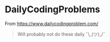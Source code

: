 # DailyCodingProblems
From https://www.dailycodingproblem.com/

>Will probably not do these daily ¯\\\_(ツ)\_/¯
